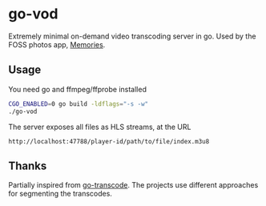 # go-vod

Extremely minimal on-demand video transcoding server in go. Used by the FOSS photos app, [Memories](https://github.com/pulsejet/memories).

## Usage

You need go and ffmpeg/ffprobe installed

```bash
CGO_ENABLED=0 go build -ldflags="-s -w"
./go-vod
```

The server exposes all files as HLS streams, at the URL
```
http://localhost:47788/player-id/path/to/file/index.m3u8
```

## Thanks
Partially inspired from [go-transcode](https://github.com/m1k1o/go-transcode). The projects use different approaches for segmenting the transcodes.

